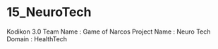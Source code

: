 # 15_NeuroTech
Kodikon 3.0 Team Name : Game of Narcos Project Name : Neuro Tech
Domain : HealthTech
